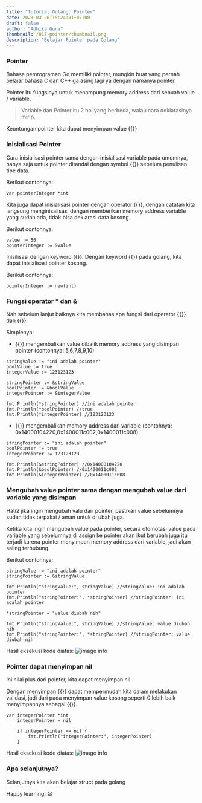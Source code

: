 ```yaml
---
title: "Tutorial Golang: Pointer"
date: 2023-03-26T15:24:31+07:00
draft: false
author: "Adhika Guna"
thumbnail: /017-pointer/thumbnail.png
description: "Belajar Pointer pada Golang"
---
```


### Pointer

Bahasa pemrograman Go memiliki pointer, mungkin buat yang pernah belajar bahasa C dan C++ ga asing lagi ya dengan namanya pointer.

Pointer itu fungsinya untuk menampung memory address dari sebuah value / variable.

>Variable dan Pointer itu 2 hal yang berbeda, walau cara deklarasinya mirip.

Keuntungan pointer kita dapat menyimpan value {{<singlelinecodeblock text="nil">}} 

### Inisialisasi Pointer

Cara inisialisasi pointer sama dengan inisialisasi variable pada umumnya, hanya saja untuk pointer ditandai dengan symbol {{<singlelinecodeblock text="*">}} sebelum penulisan tipe data.

Berikut contohnya:
```golang
var pointerInteger *int
```

Kita juga dapat inisialisasi pointer dengan operator {{<singlelinecodeblock text=":=">}}, dengan catatan kita langsung menginisalisasi dengan memberikan memory address variable yang sudah ada, tidak bisa deklarasi data kosong.

Berikut contohnya:
```golang
value := 56
pointerInteger := &value
```

Inisilisasi dengan keyword {{<singlelinecodeblock text="new">}}. Dengan keyword {{<singlelinecodeblock text="new">}} pada golang, kita dapat inisialisasi pointer kosong.

Berikut contohnya:
```golang
pointerInteger := new(int)
```

### Fungsi operator * dan &
Nah sebelum lanjut baiknya kita membahas apa fungsi dari operator {{<singlelinecodeblock text="*">}} dan {{<singlelinecodeblock text="&">}}.

Simplenya:
- {{<singlelinecodeblock text="*">}} mengembalikan value dibalik memory address yang disimpan pointer (contohnya: 5,6,7,8,9,10)
```golang
stringValue := "ini adalah pointer"
boolValue := true
integerValue := 123123123

stringPointer := &stringValue
boolPointer := &boolValue
integerPointer := &integerValue

fmt.Println(*stringPointer) //ini adalah pointer
fmt.Println(*boolPointer) //true
fmt.Println(*integerPointer) //123123123
```
- {{<singlelinecodeblock text="&">}} mengembalikan memory address dari variable (contohnya: 0x14000104220,0x1400011c002,0x1400011c008)
```golang
stringPointer := "ini adalah pointer"
boolPointer := true
integerPointer := 123123123

fmt.Println(&stringPointer) //0x14000104220
fmt.Println(&boolPointer) //0x1400011c002
fmt.Println(&integerPointer) //0x1400011c008
```


### Mengubah value pointer sama dengan mengubah value dari variable yang disimpan


Hati2 jika ingin mengubah valu dari pointer, pastikan value sebelumnya sudah tidak terpakai / aman untuk di ubah juga. 

Ketika kita ingin mengubah value pada pointer, secara otomotasi value pada variable yang sebelumnya di assign ke pointer akan ikut berubah juga itu terjadi karena pointer menyimpan memory address dari variable, jadi akan saling terhubung.

Berikut contohnya:
```golang
stringValue := "ini adalah pointer"
stringPointer := &stringValue

fmt.Println("stringValue:", stringValue) //stringValue: ini adalah pointer
fmt.Println("stringPointer:", *stringPointer) //stringPointer: ini adalah pointer

*stringPointer = "value diubah nih"
 
fmt.Println("stringValue:", stringValue) //stringValue: value diubah nih
fmt.Println("stringPointer:", *stringPointer) //stringPointer: value diubah nih
```
Hasil eksekusi kode diatas:
![image info](/017-pointer/pict1.jpg)


### Pointer dapat menyimpan nil

Ini nilai plus dari pointer, kita dapat menyimpan nil.

Dengan menyimpan {{<singlelinecodeblock text="nil">}} dapat mempermudah kita dalam melakukan validasi, jadi dari pada menyimpan value kosong seperti 0 lebih baik menyimpannya sebagai {{<singlelinecodeblock text="nil">}}.

```golang
var integerPointer *int
	integerPointer = nil

	if integerPointer == nil {
		fmt.Println("integerPointer:", integerPointer)
	}
```
Hasil eksekusi kode diatas:
![image info](/017-pointer/pict2.jpg)


### Apa selanjutnya?
Selanjutnya kita akan belajar struct pada golang

Happy learning! 😆
